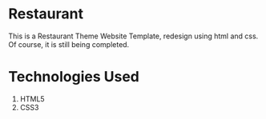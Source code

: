 # Restaurant
This is a Restaurant Theme Website Template, redesign using html and css.<br />
Of course, it is still being completed.
# Technologies Used
<ol>
  <li>HTML5</li>
  <li>CSS3</li>
</ol>
